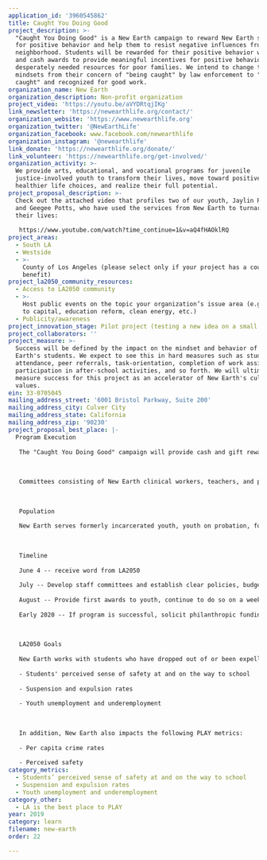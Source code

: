 ```yaml
---
application_id: '3960545862'
title: Caught You Doing Good
project_description: >-
  "Caught You Doing Good" is a New Earth campaign to reward New Earth students
  for positive behavior and help them to resist negative influences from their
  neighborhood. Students will be rewarded for their positive behavior with gifts
  and cash awards to provide meaningful incentives for positive behavior and
  desperately needed resources for poor families. We intend to change their
  mindsets from their concern of "being caught" by law enforcement to "being
  caught" and recognized for good work.
organization_name: New Earth
organization_description: Non-profit organization
project_video: 'https://youtu.be/aVYDRtqjIKg'
link_newsletter: 'https://newearthlife.org/contact/'
organization_website: 'https://www.newearthlife.org'
organization_twitter: '@NewEarthLife'
organization_facebook: www.facebook.com/newearthlife
organization_instagram: '@newearthlife'
link_donate: 'https://newearthlife.org/donate/'
link_volunteer: 'https://newearthlife.org/get-involved/'
organization_activity: >-
  We provide arts, educational, and vocational programs for juvenile
  justice-involved youth to transform their lives, move toward positive,
  healthier life choices, and realize their full potential.
project_proposal_description: >-
  Check out the attached video that profiles two of our youth, Jaylin Robinson
  and Geegee Potts, who have used the services from New Earth to turnaround
  their lives: 
   
   https://www.youtube.com/watch?time_continue=1&v=aQ4fHAOklRQ
project_areas:
  - South LA
  - Westside
  - >-
    County of Los Angeles (please select only if your project has a countywide
    benefit)
project_la2050_community_resources:
  - Access to LA2050 community
  - >-
    Host public events on the topic your organization’s issue area (e.g. access
    to capital, education reform, clean energy, etc.) 
  - Publicity/awareness
project_innovation_stage: Pilot project (testing a new idea on a small scale to prove feasibility)
project_collaborators: ''
project_measure: >-
  Success will be defined by the impact on the mindset and behavior of New
  Earth's students. We expect to see this in hard measures such as student
  attendance, peer referrals, task-orientation, completion of work assignments,
  participation in after-school activities, and so forth. We will ultimately
  measure success for this project as an accelerator of New Earth's culture and
  values.
ein: 33-0705045
mailing_address_street: '6001 Bristol Parkway, Suite 200'
mailing_address_city: Culver City
mailing_address_state: California
mailing_address_zip: '90230'
project_proposal_best_place: |-
  Program Execution 
   
   The "Caught You Doing Good" campaign will provide cash and gift rewards to New Earth youth for making good decisions in their lives. This will include activities such as working hard on their education, resisting gang-involvement, helping others, making meaningful progress towards a personal goal, and being a good person. We are trying to counter the continuous pressure our students face to engage in unhealthy behavior. 
   
   
   
   Committees consisting of New Earth clinical workers, teachers, and program staff will meet regularly to ensure that "Caught You Doing Good" awards are distributed fairly and foster a positive culture. There will be two committees: one for the New Earth Arts and Leadership Center (NEALC) and another for the Residential Career Training Center in Calabasas. 
   
   
   
   Population
   
   New Earth serves formerly incarcerated youth, youth on probation, foster youth, and other in-risk youth. This population is almost exclusively low-income (nearly all qualify for free or reduced-price lunch) and nearly all are African-American and Latino. They are at high risk for entering or (reentering) the juvenile justice system annually. To date, 54% have been African American, 43% are Latino, 2% are Asian and 1% are White. 65% are male and 35% are female. New Earth youth come from communities characterized by high concentrations of poverty, violence, and gang activity. System-involved youth have complex social-emotional, academic and mental health-related needs, which our programs help to address. Most New Earth students arrive with some high school credits from one or several high schools as well as credits from LACOE schools. However, despite this, their levels of literacy and numeracy can be quite low. 
   
   
   
   Timeline 
   
   June 4 -- receive word from LA2050 
   
   July -- Develop staff committees and establish clear policies, budget, tracking mechanism, and communications for this campaign
   
   August -- Provide first awards to youth, continue to do so on a weekly basis through end of school year in May 2020
   
   Early 2020 -- If program is successful, solicit philanthropic funding to continue the program after completion of LA2050 funds 
   
   
   
   LA2050 Goals
   
   New Earth works with students who have dropped out of or been expelled from the traditional school system. New Earth helps students earn a high school diploma by providing a non-traditional academic environment, wraparound services, and love to enable our students to achieve their goals. New Earth will help LA2050 make measurable progress in several goal areas: 
   
   - Students' perceived sense of safety at and on the way to school 
   
   - Suspension and expulsion rates 
   
   - Youth unemployment and underemployment 
   
   
   
   In addition, New Earth also impacts the following PLAY metrics: 
   
   - Per capita crime rates 
   
   - Perceived safety
category_metrics:
  - Students’ perceived sense of safety at and on the way to school
  - Suspension and expulsion rates
  - Youth unemployment and underemployment
category_other:
  - LA is the best place to PLAY
year: 2019
category: learn
filename: new-earth
order: 22

---
```

